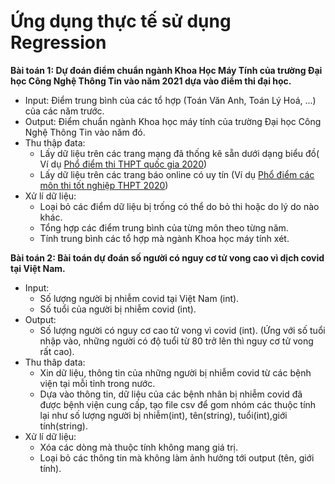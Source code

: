 # Ứng dụng thực tế sử dụng Regression

**Bài toán 1: Dự đoán điểm chuẩn ngành Khoa Học Máy Tính của trường Đại học Công Nghệ Thông Tin vào năm 2021 dựa vào điểm thi đại học.**
- Input: Điểm trung bình của các tổ hợp (Toán Văn Anh, Toán Lý Hoá, ...) của các năm trước.
- Output: Điểm chuẩn ngành Khoa học máy tính của trường Đại học Công Nghệ Thông Tin vào năm đó.
- Thu thập đata: 
  + Lấy dữ liệu trên các trang mạng đã thống kê sẵn dưới dạng biểu đồ( Ví dụ [Phổ điểm thi THPT quốc gia 2020](https://hoatieu.vn/pho-diem-thi-thpt-quoc-gia-203316#:~:text=sinh%20(kh%E1%BB%91i%20B)-,K%E1%BA%BFt%20qu%E1%BA%A3%20ph%C3%A2n%20t%C3%ADch%20%C4%91i%E1%BB%83m%20thi%20theo%20t%E1%BB%95%20h%E1%BB%A3p%203,%C4%91%E1%BA%A1t%20nh%E1%BA%A5t%20l%C3%A0%2022%20%C4%91i%E1%BB%83m.))
  + Lấy dữ liệu trên các trang báo online có uy tín (Ví dụ [Phổ điểm các môn thi tốt nghiệp THPT 2020](https://tuoitre.vn/pho-diem-cac-mon-thi-tot-nghiep-thpt-2020-tap-trung-o-khoang-5-5-7-5-diem-20200808195948919.htm))
- Xử lí dữ liệu:
  + Loại bỏ các điểm dữ liệu bị trống có thể do bỏ thi hoặc do lý do nào khác.
  + Tổng hợp các điểm trung bình của từng môn theo từng năm.
  + Tính trung bình các tổ hợp mà ngành Khoa học máy tính xét.

**Bài toán 2: Bài toán dự đoán số người có nguy cơ tử vong cao vì dịch covid tại Việt Nam.**
- Input:
  + Số lượng người bị nhiễm covid tại Việt Nam (int).
  + Số tuổi của người bị nhiễm covid (int).
- Output:
  + Số lượng người có nguy cơ cao tử vong vì covid (int). (Ứng với số tuổi nhập vào, những người có độ tuổi từ 80 trở lên thì nguy cơ tử vong rất cao).
- Thu thâp data:
  + Xin dữ liệu, thông tin của những người bị nhiễm covid từ các bệnh viện tại mỗi tỉnh trong nước.
  + Dựa vào thông tin, dữ liệu của các bệnh nhân bị nhiễm covid đã được bệnh viện cung cấp, tạo file csv để gom nhóm các thuộc tính lại như số lượng 
  người bị nhiễm(int), tên(string), tuổi(int),giới tính(string).
- Xử lí dữ liệu:
  + Xóa các dòng mà thuộc tính không mang giá trị.
  + Loại bỏ các thông tin mà không làm ảnh hưởng tới output (tên, giới tính).
